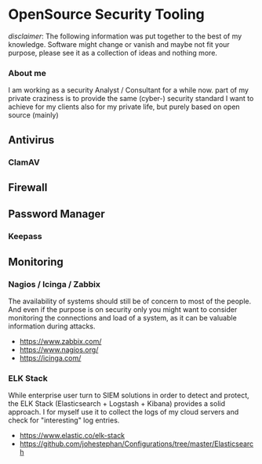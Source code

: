 # OpenSource Security Tooling

*disclaimer*: The following information was put together to the best of my knowledge. Software might change or vanish and maybe not fit your purpose, please see it as a collection of ideas and nothing more.

### About me
I am working as a security Analyst / Consultant for a while now. part of my private craziness is to provide the same (cyber-) security standard I want to achieve for my clients also for my private life, but purely based on open source (mainly)

## Antivirus
### ClamAV

## Firewall

## Password Manager
### Keepass

## Monitoring
### Nagios / Icinga / Zabbix
The availability of systems should still be of concern to most of the people. And even if the purpose is on security only you might want to consider monitoring the connections and load of a system, as it can be valuable information during attacks.
* https://www.zabbix.com/
* https://www.nagios.org/
* https://icinga.com/
###  ELK Stack
While enterprise user turn to SIEM solutions in order to detect and protect, the ELK Stack (Elasticsearch + Logstash + Kibana) provides a solid approach. I for myself use it to collect the logs of my cloud servers and check for "interesting" log entries.
* https://www.elastic.co/elk-stack
* https://github.com/johestephan/Configurations/tree/master/Elasticsearch
